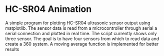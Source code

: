 # HC-SR04 Animation
A simple program for plotting HC-SR04 ultrasonic sensor output using matplotlib. The sensor data is read from a microcontroller through serial a serial connection and plotted in real time. The script currently shows only three sensor. The goal is to have four sensors from which to read data and create a 360 system. A moving average function is implemented for better results
